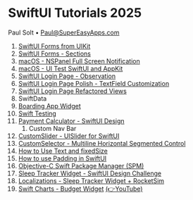 # SwiftUI Tutorials 2025
Paul Solt • Paul@SuperEasyApps.com

1. [SwiftUI Forms from UIKit](1_Form_UI/README.md)
2. [SwiftUI Forms - Sections](2_Form_UI_Sections/README.md)
3. [macOS - NSPanel Full Screen Notification](3_Mac_NSPanel_FullScreen_Notification/README.md)
4. [macOS - UI Test SwiftUI and AppKit](4_Mac_UI_Testing/README.md)
5. [SwiftUI Login Page - Observation](5_SwiftUI_Observation_LogInPage/README.md)
6. [SwiftUI Login Page Polish - TextField Customization](6_SwiftUI_LogInPage_Customized)
7. [SwiftUI Login Page Refactored Views](7_SwiftUI_LogInPage_Refactored/README.md)
8. SwiftData
9. [Boarding App Widget](9_BoardingAppWidget/README.md)
10. [Swift Testing](10_SwiftTesting/README.md)
11. [Payment Calculator - SwiftUI Design](11_PaymentCalculator/README.md)
	1. Custom Nav Bar
12. [CustomSlider - UISlider for SwiftUI](/12_CustomSlider/README.md)
13. [CustomSelector - Multiline Horizontal Segmented Control](13_CustomSelector/README.md)
14. [How to Use Text and fixedSize](14_Text_fixedSize/README.md)
15. [How to use Padding in SwiftUI](15_Padding/README.md)
16. [Objective-C Swift Package Manager (SPM)](16_Swift_Package_Manager/README.md)
17. [Sleep Tracker Widget - SwiftUI Design Challenge](17_SleepWidget/README.md)
18. [Localizations - Sleep Tracker Widget + RocketSim](18_Widget_Localizations/README.md)
19. [Swift Charts - Budget Widget](19_ChartsWidget) [(👉YouTube)](https://youtu.be/xgVSmJH2l6o)